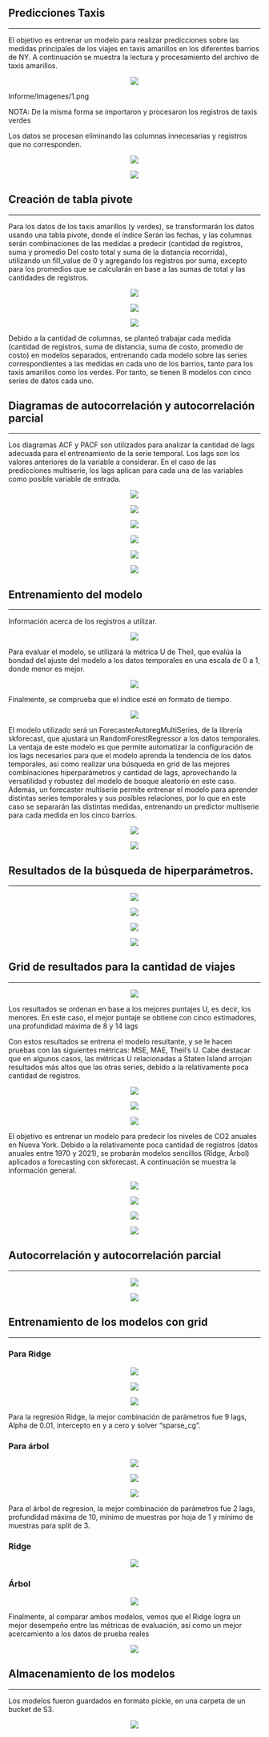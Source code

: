## Predicciones Taxis
---

El objetivo es entrenar un modelo para realizar predicciones sobre las medidas principales de los viajes en taxis amarillos en los diferentes barrios de NY. A continuación se muestra la lectura y procesamiento del archivo de taxis amarillos.

<p align="center">
<img src="Informe/Imagenes/1.png"  >
</p>

Informe/Imagenes/1.png

NOTA: De la misma forma se importaron
y procesaron los registros de taxis verdes

Los datos se procesan eliminando las columnas innecesarias
y registros que no corresponden.

<p align="center">
<img src="Informe/Imagenes/2.png"  >
</p>


<p align="center">
<img src="Informe/Imagenes/3.png"  >
</p>

## Creación de tabla pivote
--- 

Para los datos de los taxis amarillos (y verdes), se transformarán los datos usando una tabla pivote, donde el índice
Serán las fechas, y las columnas serán combinaciones de las medidas a predecir (cantidad de registros, suma y promedio
Del costo total y suma de la distancia recorrida), utilizando un fill_value de 0 y agregando los registros por suma, excepto
para los promedios que se calcularán en base a las sumas de total y las cantidades de registros.

<p align="center">
<img src="Informe/Imagenes/4.png"  >
</p>

<p align="center">
<img src="Informe/Imagenes/5.png"  >
</p>

<p align="center">
<img src="Informe/Imagenes/6.png"  >
</p>



Debido a la cantidad de columnas, se planteó trabajar cada medida (cantidad de registros, suma de distancia, suma de costo, promedio de costo) en modelos separados, entrenando cada modelo sobre las series correspondientes a las medidas en cada uno de los barrios, tanto para los taxis amarillos como los verdes. Por tanto, se tienen 8 modelos con cinco series de datos cada uno.



## Diagramas de autocorrelación y autocorrelación parcial
---

Los diagramas ACF y PACF son utilizados para analizar la cantidad de lags adecuada para el entrenamiento de
la serie temporal. Los lags son los valores anteriores de la variable a considerar. En el caso de las predicciones
multiserie, los lags aplican para cada una de las variables como posible variable de entrada.


<p align="center">
<img src="Informe/Imagenes/7.png"  >
</p>

<p align="center">
<img src="Informe/Imagenes/8.png"  >
</p>

<p align="center">
<img src="Informe/Imagenes/9.png"  >
</p>

<p align="center">
<img src="Informe/Imagenes/10.png"  >
</p>

<p align="center">
<img src="Informe/Imagenes/11.png"  >
</p>

<p align="center">
<img src="Informe/Imagenes/12.png"  >
</p>


## Entrenamiento del modelo
---

Información acerca de los registros a utilizar.

<p align="center">
<img src="Informe/Imagenes/13.png"  >
</p>

Para evaluar el modelo, se utilizará la métrica U de Theil,
que evalúa la bondad del ajuste del modelo a los datos
temporales en una escala de 0 a 1, donde menor es mejor.


<p align="center">
<img src="Informe/Imagenes/14.png"  >
</p>


Finalmente, se comprueba que el índice esté en formato de tiempo.

<p align="center">
<img src="Informe/Imagenes/15.png"  >
</p>

El modelo utilizado será un ForecasterAutoregMultiSeries, de la librería skforecast, que ajustará un
RandomForestRegressor a los datos temporales. La ventaja de este modelo es que permite automatizar la configuración de los lags necesarios para que el modelo aprenda la tendencia de los datos temporales, así como realizar una búsqueda en grid de las mejores combinaciones hiperparámetros y cantidad de lags, aprovechando la versatilidad y robustez del modelo de bosque aleatorio en este caso. Además, un forecaster multiserie permite entrenar el modelo para aprender distintas series temporales y sus posibles relaciones, por lo que en este caso se separarán las distintas medidas, entrenando un predictor multiserie para cada medida en los cinco barrios.

<p align="center">
<img src="Informe/Imagenes/16.png"  >
</p>

<p align="center">
<img src="Informe/Imagenes/17.png"  >
</p>

## Resultados de la búsqueda de hiperparámetros.
---

<p align="center">
<img src="Informe/Imagenes/18.png"  >
</p>

<p align="center">
<img src="Informe/Imagenes/19.png"  >
</p>

<p align="center">
<img src="Informe/Imagenes/20.png"  >
</p>

<p align="center">
<img src="Informe/Imagenes/21.png"  >
</p>

## Grid de resultados para la cantidad de viajes
---

<p align="center">
<img src="Informe/Imagenes/22.png"  >
</p>

Los resultados se ordenan en base a los mejores puntajes U, es decir, los menores. En este caso, el mejor puntaje
se obtiene con cinco estimadores, una profundidad máxima de 8 y 14 lags

Con estos resultados se entrena el modelo resultante, y se le hacen pruebas con las siguientes métricas: MSE, MAE, Theil’s U. Cabe destacar que en algunos casos, las métricas U relacionadas a Staten Island arrojan resultados más altos que las otras series, debido a la relativamente poca cantidad de registros.

<p align="center">
<img src="Informe/Imagenes/23.png"  >
</p>


<p align="center">
<img src="Informe/Imagenes/24.png"  >
</p>

<p align="center">
<img src="Informe/Imagenes/25.png"  >
</p>

El objetivo es entrenar un modelo para predecir los niveles de CO2 anuales en Nueva York. Debido a la relativamente poca cantidad de registros (datos anuales entre 1970 y 2021), se probarán modelos sencillos (Ridge, Árbol) aplicados a forecasting con skforecast. A continuación se muestra la información general.


<p align="center">
<img src="Informe/Imagenes/26.png"  >
</p>

<p align="center">
<img src="Informe/Imagenes/27.png"  >
</p>

<p align="center">
<img src="Informe/Imagenes/28.png"  >
</p>

<p align="center">
<img src="Informe/Imagenes/29.png"  >
</p>


## Autocorrelación y autocorrelación parcial
---

<p align="center">
<img src="Informe/Imagenes/30.png"  >
</p>

<p align="center">
<img src="Informe/Imagenes/31.png"  >
</p>

## Entrenamiento de los modelos con grid
---

### Para Ridge

<p align="center">
<img src="Informe/Imagenes/32.png"  >
</p>

<p align="center">
<img src="Informe/Imagenes/33.png"  >
</p>

<p align="center">
<img src="Informe/Imagenes/34.png"  >
</p>

Para la regresión Ridge, la mejor combinación de parámetros fue 9 lags, Alpha de 0.01, intercepto en y a cero y solver “sparse_cg”.

### Para árbol

<p align="center">
<img src="Informe/Imagenes/35.png"  >
</p>

<p align="center">
<img src="Informe/Imagenes/36.png"  >
</p>

<p align="center">
<img src="Informe/Imagenes/37.png"  >
</p>

Para el árbol de regresion, la mejor combinación de parámetros fue 2 lags, profundidad máxima de 10, mínimo de muestras por hoja de 1 y mínimo de muestras para split de 3.

### Ridge

<p align="center">
<img src="Informe/Imagenes/38.png"  >
</p>

### Árbol

<p align="center">
<img src="Informe/Imagenes/39.png"  >
</p>

Finalmente, al comparar ambos modelos, vemos que el Ridge logra un mejor desempeño entre las métricas de evaluación, así como un mejor acercamiento a los datos de prueba reales

<p align="center">
<img src="Informe/Imagenes/40.png"  >
</p>

## Almacenamiento de los modelos
---

Los modelos fueron guardados en formato pickle, en una carpeta de un bucket de S3.

<p align="center">
<img src="Informe/Imagenes/41.png"  >
</p>
